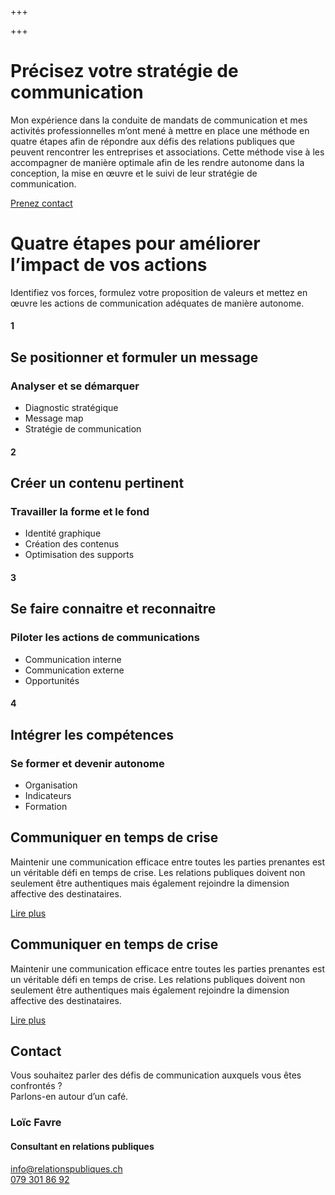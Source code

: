 +++

+++
# Précisez votre stratégie de communication

Mon expérience dans la conduite de mandats de communication et mes activités professionnelles m’ont mené à mettre en place une méthode en quatre étapes afin de répondre aux défis des relations publiques que peuvent rencontrer les entreprises et associations. Cette méthode vise à les accompagner de manière optimale afin de les rendre autonome dans la conception, la mise en œuvre et le suivi de leur stratégie de communication.

[Prenez contact](https://#)

# Quatre étapes pour améliorer l’impact de vos actions

Identifiez vos forces, formulez votre proposition de valeurs et mettez en œuvre les actions de communication adéquates de manière autonome.

<div class="container-full">
<div class="boxes">
<div class="box">

#### 1

## Se positionner et formuler un message

### Analyser et se démarquer

* Diagnostic stratégique
* Message map
* Stratégie de communication

</div>
<div class="box">

#### 2

## Créer un contenu pertinent

### Travailler la forme et le fond

* Identité graphique
* Création des contenus
* Optimisation des supports

</div>
<div class="box">

#### 3

## Se faire connaitre et reconnaitre

### Piloter les actions de communications

* Communication interne
* Communication externe
* Opportunités

</div>
<div class="box">

#### 4

## Intégrer les compétences

### Se former et devenir autonome

* Organisation
* Indicateurs
* Formation

</div>
</div>
</div>

<div class="article">

## Communiquer en temps de crise

Maintenir une communication efficace entre toutes les parties prenantes est un véritable défi en temps de crise. Les relations publiques doivent non seulement être authentiques mais également rejoindre la dimension affective des destinataires.

[Lire plus](https://#)
</div>

<div class="article">

## Communiquer en temps de crise

Maintenir une communication efficace entre toutes les parties prenantes est un véritable défi en temps de crise. Les relations publiques doivent non seulement être authentiques mais également rejoindre la dimension affective des destinataires.

[Lire plus](https://#)
</div>

<footer class="container-full">
<div class="container">

## Contact

Vous souhaitez parler des défis de communication auxquels vous êtes confrontés ? <br/>Parlons-en autour d’un café.

### Loïc Favre

#### **Consultant en relations publiques**

[info@relationspubliques.ch](mailto:info@relationspubliques.ch)<br/>
[079 301 86 92](tel:0793018692)

</div>
</footer>